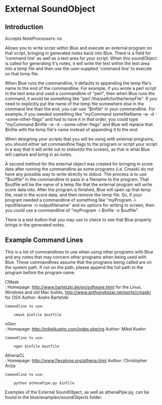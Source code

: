 # External SoundObject

## Introduction

Accepts NoteProcessors: no

Allows you to write script within Blue and execute an external program
on that script, bringing in generated notes back into Blue. There is a
field for 'command line' as well as a text area for your script. When
this soundObject is called for generating it's notes, it will write the
text within the text area into a temp file and then use the
user-supplied 'command line' to execute on that temp file.

When Blue runs the commandline, it defaults to appending the temp file's
name to the end of the commandline. For example, if you wrote a perl
script in the text area and used a commandline of "perl", then when Blue
runs the command, it would be something like "perl
/the/path/to/the/tempFile". If you need to explicitly put the name of
the temp file somewhere else in the command line than the end, you can
use "$infile" in your commandline. For example, if you needed something
like "myCommand somefileName -w -d --some-other-flags" and had to have
it in that order, you could type "myCommand $infile -w -d
--some-other-flags" and Blue will replace that $infile with the temp
file's name instead of appending it to the end.

When designing your scripts that you will be using with external
programs, you should either set commandline flags to the program or
script your script in a way that it will write out to stdout(to the
screen), as that is what Blue will capture and bring in as notes.

A second method for the external object was created for bringing in
score data after running the commandline as some programs (i.e. Cmask)
do not have any possible way to write directly to stdout. The process is
to use "$outfile" in the commandline to pass in a filename to the
program. That $outfile will be the name of a temp file that the external
program will write score data into. After the program is finished, Blue
will open up that temp file, read in the score data, and then remove the
temp file. So, if your program needed a commandline of something like
"myProgram -i inputfilename -o outputfilename" and no options for
writing to screen, then you could use a commandline of "myProgram -i
$infile -o $outfile".

There is a test button that you may use to check to see that Blue
properly brings in the generated notes.

##  Example Command Lines

This is a list of commandlines to use when using other programs with
Blue and any notes that may concern other programs when being used with
Blue. These commandlines assume that the programs being called are on
the system path. If not on the path, please append the full path to the
program before the program name.

CMask  
:   Homepage: <http://www.bartetzki.de/en/software.html> for the Linux,
    Windows and old Mac builds,
    <http://www.anthonykozar.net/ports/cmask/> for OSX Author: Andre
    Bartetzki
    
    Comandline to use:
    
        cmask $infile $outfile

nGen  
:   Homepage: <http://mikelkuehn.com/index.php/ng> Author: Mikel Kuehn
    
    Comandline to use:
    
        ngen $infile $outfile

AthenaCL  
:   Homepage: <http://www.flexatone.org/athena.html> Author: Christopher
    Ariza
    
    Comandline to use:
    
        python athenaPipe.py $infile

Examples of the External SoundObject, as well as athenaPipe.py, can be
found in the blue/examples/soundObjects folder.
